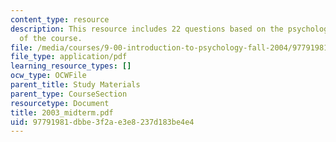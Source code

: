 ```yaml
---
content_type: resource
description: This resource includes 22 questions based on the psychological understanding
  of the course.
file: /media/courses/9-00-introduction-to-psychology-fall-2004/97791981dbbe3f2ae3e8237d183be4e4_2003_midterm.pdf
file_type: application/pdf
learning_resource_types: []
ocw_type: OCWFile
parent_title: Study Materials
parent_type: CourseSection
resourcetype: Document
title: 2003_midterm.pdf
uid: 97791981-dbbe-3f2a-e3e8-237d183be4e4
---
```

